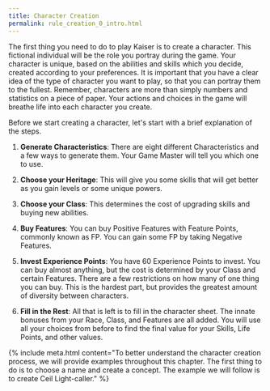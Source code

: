 ```yaml
---
title: Character Creation
permalink: rule_creation_0_intro.html
---
```


The first thing you need to do to play Kaiser is to create a character. This fictional individual will be the role you portray during the game. Your character is unique, based on the abilities and skills which you decide, created according to your preferences. It is important that you have a clear idea of the type of character you want to play, so that you can portray them to the fullest. Remember, characters are more than simply numbers and statistics on a piece of paper. Your actions and choices in the game will breathe life into each character you create.

Before we start creating a character, let's start with a brief explanation of the steps.

1. **Generate Characteristics**: There are eight different Characteristics and a few ways to generate them. Your Game Master will tell you which one to use.

2. **Choose your Heritage**: This will give you some skills that will get better as you gain levels or some unique powers.

3. **Choose your Class**: This determines the cost of upgrading skills and buying new abilities.

4. **Buy Features**: You can buy Positive Features with Feature Points, commonly known as FP. You can gain some FP by taking Negative Features.

5. **Invest Experience Points**: You have 60 Experience Points to invest. You can buy almost anything, but the cost is determined by your Class and certain Features. There are a few restrictions on how many of one thing you can buy. This is the hardest part, but provides the greatest amount of diversity between characters.

6. **Fill in the Rest**: All that is left is to fill in the character sheet. The innate bonuses from your Race, Class, and Features are all added. You will use all your choices from before to find the final value for your Skills, Life Points, and other values.

{% include meta.html content="To better understand the character creation process, we will provide examples throughout this chapter. The first thing to do is to choose a name and create a concept. The example we will follow is to create Ceil Light-caller." %}


